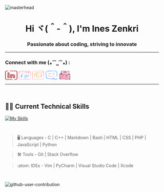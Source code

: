 ![masterhead](https://user-images.githubusercontent.com/10498744/210012254-234538ff-d198-48aa-8964-37e6fd45d227.gif)
<h1 align="center">Hi ヾ(＾-＾),  I'm Ines Zenkri</h1>
<h3 align="center"> Passionate about coding, striving to innovate</h3>

- - -

<h3 align="left">Connect with me (⁎⁀⎵⁀⁎) :</h3>
<p align="left">
<a href="https://www.linkedin.com/in/ines-zenkri/" target="blank">
  <img align="center" src="linkedin.png" alt="https://www.linkedin.com/in/ines-zenkri/" height="30" width="40" /></a>
<a href="https://www.facebook.com/ines.zenkri.9/" target="blank">
  <img align="center" src="facebook.png" alt="https://www.facebook.com/ines.zenkri.9/" height="30" width="40" /></a>
<a href="https://www.instagram.com/ines_zenkri/" target="blank">
  <img align="center" src="instagram.png" alt="https://www.instagram.com/ines_zenkri/" height="30" width="40" /></a>
<a href="https://discord.gg/ftou7." target="blank">
  <img align="center" src="discord.png" alt="ftou7." height="30" width="40" /></a>
<a href="mailto:ines@zenkri.com" target="_blank">
  <img align="center" src="email.png" alt="Email" height="30" width="40" />
</a>

</p>

- - - 

<br>

## 👩‍💻 Current Technical Skills

[![My Skills](https://skillicons.dev/icons?i=c,cpp,md,bash,vim,vscode,stackoverflow,html,css,github,git,visualstudio,python,js,php)](https://skillicons.dev)

<br>

> :desktop_computer:  Languages - C | C++ | Markdown | Bash | HTML | CSS | PHP | JavaScript | Python

> :hammer_and_wrench:  Tools - Git | Stack Overflow

> :atom:  IDEs - Vim | PyCharm | Visual Studio Code | Xcode

<br>

![github-user-contribution](https://user-images.githubusercontent.com/58959408/157782696-8bc9ca49-ca61-4ab5-8b83-49c4e76c1a8f.svg)
